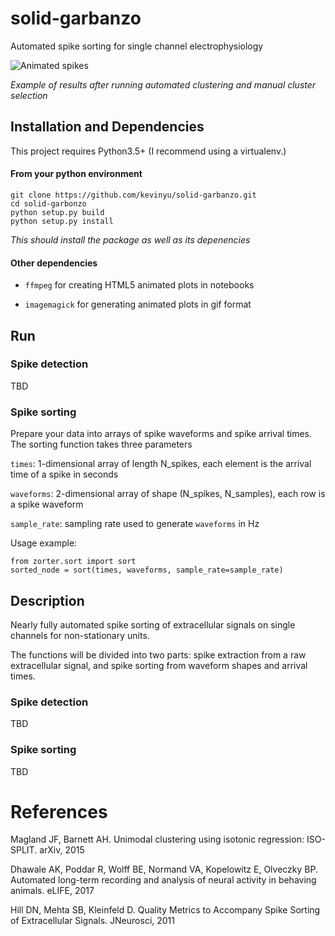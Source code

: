 # solid-garbanzo

Automated spike sorting for single channel electrophysiology

![Animated spikes](static/animated-2d.gif)

*Example of results after running automated clustering and manual cluster selection*

## Installation and Dependencies

This project requires Python3.5+ (I recommend using a virtualenv.)

#### From your python environment

```
git clone https://github.com/kevinyu/solid-garbanzo.git
cd solid-garbonzo
python setup.py build
python setup.py install
```
*This should install the package as well as its depenencies*

#### Other dependencies

* `ffmpeg` for creating HTML5 animated plots in notebooks

* `imagemagick` for generating animated plots in gif format

## Run

### Spike detection

TBD

### Spike sorting

Prepare your data into arrays of spike waveforms and spike arrival times. The sorting function takes three parameters

`times`: 1-dimensional array of length N\_spikes, each element is the arrival time of a spike in seconds

`waveforms`: 2-dimensional array of shape (N\_spikes, N\_samples), each row is a spike waveform

`sample_rate`: sampling rate used to generate `waveforms` in Hz

Usage example:

```(python)
from zorter.sort import sort
sorted_node = sort(times, waveforms, sample_rate=sample_rate)
```

## Description

Nearly fully automated spike sorting of extracellular signals on single channels for non-stationary units.

The functions will be divided into two parts: spike extraction from a raw extracellular signal, and spike sorting from waveform shapes and arrival times.

### Spike detection

TBD

### Spike sorting

TBD

# References

Magland JF, Barnett AH. Unimodal clustering using isotonic regression: ISO-SPLIT. arXiv, 2015

Dhawale AK, Poddar R, Wolff BE, Normand VA, Kopelowitz E, Olveczky BP. Automated long-term recording and analysis of neural activity in behaving animals. eLIFE, 2017

Hill DN, Mehta SB, Kleinfeld D. Quality Metrics to Accompany Spike Sorting of Extracellular Signals. JNeurosci, 2011
